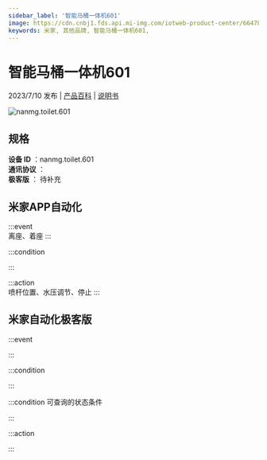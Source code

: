 ```yaml
---
sidebar_label: '智能马桶一体机601'
image: https://cdn.cnbj1.fds.api.mi-img.com/iotweb-product-center/66478da0d601097d4dc227c8d6b7c48c_1684146004414.png?GalaxyAccessKeyId=AKVGLQWBOVIRQ3XLEW&Expires=9223372036854775807&Signature=iFSEJFj+i+cAMhh/PCCDO1nmLoA=
keywords: 米家, 其他品牌, 智能马桶一体机601, 
---
```

# 智能马桶一体机601

2023/7/10 发布 | [产品百科](https://home.mi.com/webapp/content/baike/product/index.html?model=nanmg.toilet.601/) | [说明书](https://home.mi.com/views/introduction.html?model=nanmg.toilet.601&region=cn)

![nanmg.toilet.601](https://cdn.cnbj1.fds.api.mi-img.com/iotweb-product-center/66478da0d601097d4dc227c8d6b7c48c_1684146004414.png?GalaxyAccessKeyId=AKVGLQWBOVIRQ3XLEW&Expires=9223372036854775807&Signature=iFSEJFj+i+cAMhh/PCCDO1nmLoA=)

## 规格  
> 
**设备 ID** ：nanmg.toilet.601  
**通讯协议** ：  
**极客版**  ： 待补充 


## 米家APP自动化  

:::event  
离座、着座
:::

:::condition  

:::

:::action   
喷杆位置、水压调节、停止
:::

## 米家自动化极客版  

:::event  

:::

:::condition  

:::

:::condition 可查询的状态条件  

:::

:::action  

:::

        
